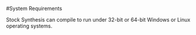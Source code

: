#System Requirements

Stock Synthesis can compile to run under 32-bit or 64-bit Windows or Linux operating systems.